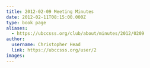 ```yaml
---
title: 2012-02-09 Meeting Minutes 
date: 2012-02-11T08:15:00.000Z
type: book page
aliases:
  - https://ubccsss.org/club/about/minutes/2012/0209
author:
  username: Christopher Head
  link: https://ubccsss.org/user/2
images:
---
```


